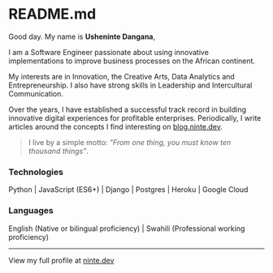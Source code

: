 # README.md

Good day. My name is **Usheninte Dangana**, 

I am a Software Engineer passionate about using innovative implementations to improve business processes on the African continent. 

My interests are in Innovation, the Creative Arts, Data Analytics and Entrepreneurship. I also have strong skills in Leadership and Intercultural Communication.

Over the years, I have established a successful track record in building innovative digital experiences for profitable enterprises. Periodically, I write articles around the concepts I find interesting on [blog.ninte.dev](https://blog.ninte.dev).

> I live by a simple motto: _"From one thing, you must know ten thousand things"_. 

### Technologies

Python | JavaScript (ES6+) | Django | Postgres | Heroku | Google Cloud

### Languages

English (Native or bilingual proficiency) | Swahili (Professional working proficiency)

---

View my full profile at [ninte.dev](https://ninte.dev)
